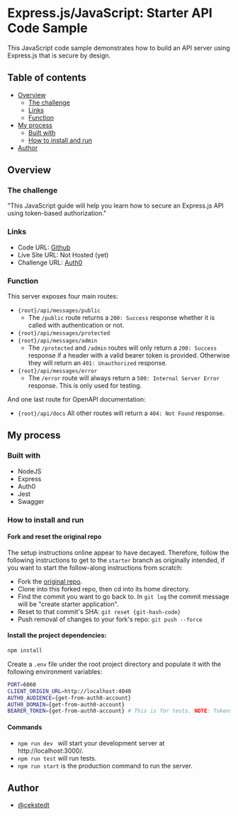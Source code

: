 # Express.js/JavaScript: Starter API Code Sample

This JavaScript code sample demonstrates how to build an API server using Express.js that is secure by design.

## Table of contents

- [Overview](#overview)
  - [The challenge](#the-challenge)
  - [Links](#links)
  - [Function](#function)
- [My process](#my-process)
  - [Built with](#built-with)
  - [How to install and run](#how-to-install-and-run)
- [Author](#author)

## Overview

### The challenge

"This JavaScript guide will help you learn how to secure an Express.js API using token-based authorization."

### Links

- Code URL: [Github](https://github.com/cekstedt/api_express_javascript_hello-world.git)
- Live Site URL: Not Hosted (yet)
- Challenge URL: [Auth0](https://developer.auth0.com/resources/guides/api/express/basic-authorization)

### Function

This server exposes four main routes:
- `{root}/api/messages/public`
    - The `/public` route returns a `200: Success` response whether it is called with authentication or not.
- `{root}/api/messages/protected`
- `{root}/api/messages/admin`
    - The `/protected` and `/admin` routes will only return a `200: Success` response if a header with a valid bearer token is provided. Otherwise they will return an `401: Unauthorized` response.
- `{root}/api/messages/error`
    - The `/error` route will always return a `500: Internal Server Error` response. This is only used for testing.  

And one last route for OpenAPI documentation:
- `{root}/api/docs`
All other routes will return a `404: Not Found` response.

## My process

### Built with

- NodeJS
- Express
- Auth0
- Jest
- Swagger

### How to install and run

#### Fork and reset the original repo

The setup instructions online appear to have decayed. Therefore, follow the following instructions to get to the `starter` branch as originally intended, if you want to start the follow-along instructions from scratch:  

- Fork the [original repo](https://github.com/auth0-developer-hub/web-app_express_javascript_hello-world).
- Clone into this forked repo, then cd into its home directory.
- Find the commit you want to go back to. In `git log` the commit message will be "create starter application".
- Reset to that commit's SHA: `git reset {git-hash-code}`
- Push removal of changes to your fork's repo: `git push --force`

#### Install the project dependencies:

```bash
npm install
```

Create a `.env` file under the root project directory and populate it with the following environment variables:

```bash
PORT=6060
CLIENT_ORIGIN_URL=http://localhost:4040
AUTH0_AUDIENCE={get-from-auth0-account}
AUTH0_DOMAIN={get-from-auth0-account}
BEARER_TOKEN={get-from-auth0-account} # This is for tests. NOTE: Tokens are only valid for 24 hours.
```

#### Commands

- `npm run dev ` will start your development server at http://localhost:3000/.
- `npm run test` will run tests.
- `npm run start` is the production command to run the server.

## Author

- [@cekstedt](https://github.com/cekstedt)
